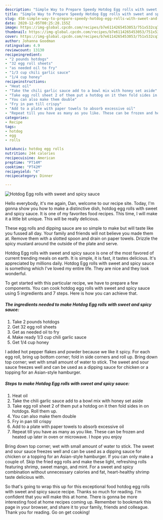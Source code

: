 ```yaml
---
description: "Simple Way to Prepare Speedy Hotdog Egg rolls with sweet and spicy sauce"
title: "Simple Way to Prepare Speedy Hotdog Egg rolls with sweet and spicy sauce"
slug: 458-simple-way-to-prepare-speedy-hotdog-egg-rolls-with-sweet-and-spicy-sauce
date: 2020-12-05T00:25:28.155Z
image: https://img-global.cpcdn.com/recipes/b7e6114265453053/751x532cq70/hotdog-egg-rolls-with-sweet-and-spicy-sauce-recipe-main-photo.jpg
thumbnail: https://img-global.cpcdn.com/recipes/b7e6114265453053/751x532cq70/hotdog-egg-rolls-with-sweet-and-spicy-sauce-recipe-main-photo.jpg
cover: https://img-global.cpcdn.com/recipes/b7e6114265453053/751x532cq70/hotdog-egg-rolls-with-sweet-and-spicy-sauce-recipe-main-photo.jpg
author: Johanna Goodman
ratingvalue: 4.9
reviewcount: 13130
recipeingredient:
- "2 pounds hotdogs"
- "32 egg roll sheets"
- "as needed oil to fry"
- "1/3 cup chili garlic sauce"
- "1/4 cup honey"
recipeinstructions:
- "Heat oil"
- "Take the chili garlic sauce add to a bowl mix with honey set aside"
- "Take egg roll sheet 2 of them put a hotdog on it then fold sides in on hotdogs. Roll them up."
- "You can also make them double"
- "Fry in pan till crispy"
- "Add to a plate with paper towels to absorb excessive oil"
- "Repeat till you have as many as you like. These can be frozen and heated up later in oven or microwave. I hope you enjoy"
categories:
- Recipe
tags:
- hotdog
- egg
- rolls

katakunci: hotdog egg rolls 
nutrition: 244 calories
recipecuisine: American
preptime: "PT14M"
cooktime: "PT42M"
recipeyield: "4"
recipecategory: Dinner

---
```



![Hotdog Egg rolls with sweet and spicy sauce](https://img-global.cpcdn.com/recipes/b7e6114265453053/751x532cq70/hotdog-egg-rolls-with-sweet-and-spicy-sauce-recipe-main-photo.jpg)

Hello everybody, it's me again, Dan, welcome to our recipe site. Today, I'm gonna show you how to make a distinctive dish, hotdog egg rolls with sweet and spicy sauce. It is one of my favorites food recipes. This time, I will make it a little bit unique. This will be really delicious.

These egg rolls and dipping sauce are so simple to make but will taste like you fussed all day. Your family and friends will not believe you made them at. Remove them with a slotted spoon and drain on paper towels. Drizzle the spicy mustard around the outside of the plate and serve.

Hotdog Egg rolls with sweet and spicy sauce is one of the most favored of current trending meals on earth. It is simple, it is fast, it tastes delicious. It's appreciated by millions daily. Hotdog Egg rolls with sweet and spicy sauce is something which I've loved my entire life. They are nice and they look wonderful.


To get started with this particular recipe, we have to prepare a few components. You can cook hotdog egg rolls with sweet and spicy sauce using 5 ingredients and 7 steps. Here is how you can achieve that.

<!--inarticleads1-->

##### The ingredients needed to make Hotdog Egg rolls with sweet and spicy sauce:

1. Take 2 pounds hotdogs
1. Get 32 egg roll sheets
1. Get as needed oil to fry
1. Make ready 1/3 cup chili garlic sauce
1. Get 1/4 cup honey


I added hot pepper flakes and powder because we like it spicy. For each egg roll, bring up bottom corner; fold in side corners and roll up. Bring down top corner; wet with small amount of water to stick. The sweet and sour sauce freezes well and can be used as a dipping sauce for chicken or a topping for an Asian-style hamburger. 

<!--inarticleads2-->

##### Steps to make Hotdog Egg rolls with sweet and spicy sauce:

1. Heat oil
1. Take the chili garlic sauce add to a bowl mix with honey set aside
1. Take egg roll sheet 2 of them put a hotdog on it then fold sides in on hotdogs. Roll them up.
1. You can also make them double
1. Fry in pan till crispy
1. Add to a plate with paper towels to absorb excessive oil
1. Repeat till you have as many as you like. These can be frozen and heated up later in oven or microwave. I hope you enjoy


Bring down top corner; wet with small amount of water to stick. The sweet and sour sauce freezes well and can be used as a dipping sauce for chicken or a topping for an Asian-style hamburger. If you can only make a couple of. Skip the fried egg rolls and make these light, refreshing rolls featuring shrimp, sweet mango, and mint. For a sweet and spicy combination without unnecessary calories and fat, heart-healthy shrimp taste delicious with. 

So that's going to wrap this up for this exceptional food hotdog egg rolls with sweet and spicy sauce recipe. Thanks so much for reading. I'm confident that you will make this at home. There is gonna be more interesting food at home recipes coming up. Remember to bookmark this page in your browser, and share it to your family, friends and colleague. Thank you for reading. Go on get cooking!
